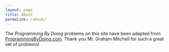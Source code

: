 ```yaml
---
layout: page
title: About
permalink: /about/
---
```


The *Programming By Doing* problems on this site have been adapted from 
[ProgrammingByDoing.com](www.programmingbydoing.com). 
Thank you Mr. Graham Mitchell for such a great set of problems!  <br>

